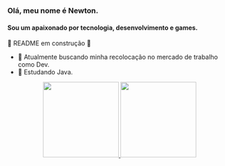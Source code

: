 ### Olá, meu nome é Newton.

#### Sou um apaixonado por tecnologia, desenvolvimento e games.


:construction: README em construção :construction:

- 🔭 Atualmente buscando minha recolocação no mercado de trabalho como Dev.
- 🌱 Estudando Java.


<div align="center">
  <a href="https://github.com/NewtonAmbrizzi">
  <img height="170em" src="https://github-readme-stats.vercel.app/api?username=NewtonAmbrizzi&show_icons=true&theme=gruvbox_light&include_all_commits=true&count_private=true"/>
  <img height="170em" src="https://github-readme-stats.vercel.app/api/top-langs/?username=NewtonAmbrizzi&layout=compact&langs_count=7&theme=gruvbox_light"/>
</div>
